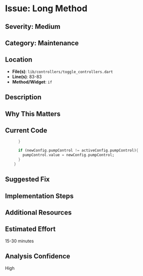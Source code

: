 # Issue: Long Method

## Severity: Medium

## Category: Maintenance

## Location
- **File(s)**: `lib/controllers/toggle_controllers.dart`
- **Line(s)**: 83-83
- **Method/Widget**: `if`

## Description


## Why This Matters


## Current Code
```dart
      }

      if (newConfig.pumpControl != activeConfig.pumpControl){
        pumpControl.value = newConfig.pumpControl;     
      }
    }
```

## Suggested Fix


## Implementation Steps


## Additional Resources


## Estimated Effort
15-30 minutes

## Analysis Confidence
High
